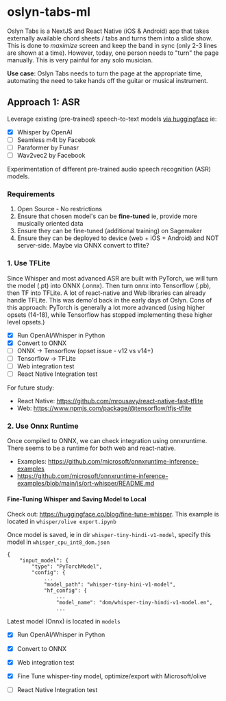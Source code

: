 # oslyn-tabs-ml

Oslyn Tabs is a NextJS and React Native (iOS & Android) app that takes externally available chord sheets / tabs and turns them into a slide show.
This is done to *maximize* screen and keep the band in sync (only 2-3 lines are shown at a time). However, today, one person needs to "turn" the page manually. This is very painful for any solo musician.

**Use case**: Oslyn Tabs needs to turn the page at the appropriate time, automating the need to take hands off the guitar or musical instrument.

## Approach 1: ASR

Leverage existing (pre-trained) speech-to-text models [via huggingface](https://huggingface.co/models?pipeline_tag=automatic-speech-recognition&sort=trending) ie:

- [x] Whisper by OpenAI
- [ ] Seamless m4t by Facebook
- [ ] Paraformer by Funasr
- [ ] Wav2vec2 by Facebook

Experimentation of different pre-trained audio speech recognition (ASR) models.

### Requirements

1. Open Source - No restrictions
2. Ensure that chosen model's can be **fine-tuned** ie, provide more musically oriented data
3. Ensure they can be fine-tuned (additional training) on Sagemaker
4. Ensure they can be deployed to device (web + iOS + Android) and NOT server-side. Maybe via ONNX convert to tflite?

### 1. Use TFLite

Since Whisper and most advanced ASR are built with PyTorch, we will turn the model (.pt) into ONNX (.onnx). Then turn onnx into Tensorflow (.pb), then TF into TFLite. A lot of react-native and Web libraries can already handle TFLite. This was demo'd back in the early days of Oslyn. Cons of this approach: PyTorch is generally a lot more advanced (using higher opsets (14-18), while Tensorflow has stopped implementing these higher level opsets.)

- [x] Run OpenAI/Whisper in Python
- [x] Convert to ONNX
- [ ] ONNX -> Tensorflow (opset issue - v12 vs v14+)
- [ ] Tensorflow -> TFLite
- [ ] Web integration test
- [ ] React Native Integration test

For future study:

- React Native: https://github.com/mrousavy/react-native-fast-tflite
- Web: https://www.npmjs.com/package/@tensorflow/tfjs-tflite

### 2. Use Onnx Runtime

Once compiled to ONNX, we can check integration using onnxruntime. There seems to be a runtime for both web and react-native.

- Examples: https://github.com/microsoft/onnxruntime-inference-examples
- https://github.com/microsoft/onnxruntime-inference-examples/blob/main/js/ort-whisper/README.md

#### Fine-Tuning Whisper and Saving Model to Local

Check out: https://huggingface.co/blog/fine-tune-whisper. This example is located in `whisper/olive export.ipynb`

Once model is saved, ie in dir `whisper-tiny-hindi-v1-model`, specify this model in `whisper_cpu_int8_dom.json`

```
{
    "input_model": {
        "type": "PyTorchModel",
        "config": {
            ...
            "model_path": "whisper-tiny-hini-v1-model",
            "hf_config": {
                ...
                "model_name": "dom/whisper-tiny-hindi-v1-model.en",
                ...
```

Latest model (Onnx) is located in `models`

- [x] Run OpenAI/Whisper in Python
- [x] Convert to ONNX
- [x] Web integration test
- [x] Fine Tune whisper-tiny model,  optimize/export with Microsoft/olive
- [ ] React Native Integration test

